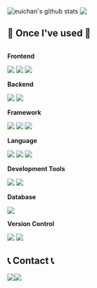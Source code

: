 <div aling="center>

 <a href="https://github.com/euichan0927/github-readme-stats"><img align="center" src="https://github-readme-stats.vercel.app/api?username=euichan0927&hide=stars&theme=tokyonight&hide_border=true" alt="euichan's github stats" /></a> 
 <a href="https://github.com/euichan0927/github-readme-stats"><img align="center" src="https://github-readme-stats.vercel.app/api/top-langs/?username=euichan0927&layout=compact&theme=tokyonight&hide_border=true" /></a> 
  


## 🔨 Once I've used 🔨
   <div style="display:flex; flex-direction:column; align-items:flex-start;">
   <p><strong>Frontend</strong></p>
   <div>
     <img src="https://img.shields.io/badge/Html-E34F26?style=flat&logo=Html5&logoColor=white"/>
     <img src="https://img.shields.io/badge/CSS3-1572B6?style=flat&logo=CSS3&logoColor=white"/>
     <img src="https://img.shields.io/badge/JavaScript-F7DF1E?style=flat&logo=JavaScript&logoColor=white"/>
   </div>

   <p><strong>Backend</strong></p>
   <div>
     <img src="https://img.shields.io/badge/Java-007396?style=for-the-badge&logo=Java&logoColor=white"> 
     <img src="https://img.shields.io/badge/Python-3776AB?style=flat&logo=Python&logoColor=white"/>
   </div>
     
   <p><strong>Framework</strong></p>
   <div>
     <img src="https://img.shields.io/badge/Spring-6DB33F?style=flat&logo=Spring&logoColor=white"/>
     <img src="https://img.shields.io/badge/Springboot-6DB33F?style=flat&logo=Springboot&logoColor=white"/>
     <img src="https://img.shields.io/badge/Django-092E20?style=flat&logo=Django&logoColor=white"/>
   </div>
    
  <p><strong>Language</strong></p>
  <div>
     <img src="https://img.shields.io/badge/C-A8B9CC?style=flat&logo=C&logoColor=white"/>
     <img src="https://img.shields.io/badge/C++-00599C?style=flat&logo=C++&logoColor=white"/>
     <img src="https://img.shields.io/badge/Python-3776AB?style=flat&logo=Python&logoColor=white"/>
  </div>

  <p><strong>Development Tools</strong></p>
  <div>
     <img src="https://img.shields.io/badge/intellijidea-000000?style=flat&logo=intellijidea&logoColor=white"/>
     <img src="https://img.shields.io/badge/vscode-007ACC?style=flat&logo=vscode&logoColor=white"/>
  </div>

  <p><strong>Database</strong></p>
  <div>
     <img src="https://img.shields.io/badge/MySQL-4479A1?style=flat&logo=MySQL&logoColor=white"/>
  </div>
  
  <p><strong>Version Control</strong></p>
  <div>
     <img src="https://img.shields.io/badge/Git-F05032?style=flat&logo=Git&logoColor=white"/>
     <img src="https://img.shields.io/badge/GitHub-181717?style=flat&logo=GitHub&logoColor=white"/>
  </div>

</div>



## 📞 Contact 📞
<div style="display:flex; flex-direction:row;">
    <a href="mailto:yuichan99@naver.com">
        <img src="https://img.shields.io/badge/Naver-03C75A?style=for-the-badge&logo=Naver&logoColor=white"> 
    </a>
    <a href="https://www.instagram.com/eulchann/">
        <img src="https://img.shields.io/badge/Instagram-E4405F?style=for-the-badge&logo=Instagram&logoColor=white"> 
    </a>
</div><br>

